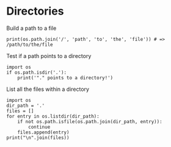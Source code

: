# Directories

Build a path to a file

    print(os.path.join('/', 'path', 'to', 'the', 'file')) # => /path/to/the/file

Test if a path points to a directory

    import os
    if os.path.isdir('.'):
        print('"." points to a directory!')

List all the files within a directory

    import os
    dir_path = '.'
    files = []
    for entry in os.listdir(dir_path):
        if not os.path.isfile(os.path.join(dir_path, entry)):
            continue
        files.append(entry)
    print("\n".join(files))

